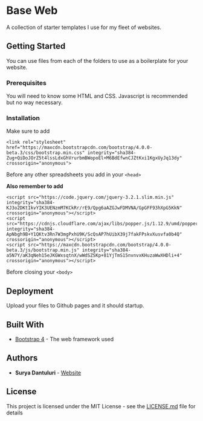  Base Web
===========

A collection of starter templates I use for my fleet of websites.

## Getting Started

You can use files from each of the folders to use as a boilerplate for your website.

### Prerequisites

You will need to know some HTML and CSS. Javascript is recommended but no way necessary. 

### Installation

Make sure to add
```
<link rel="stylesheet" href="https://maxcdn.bootstrapcdn.com/bootstrap/4.0.0-beta.3/css/bootstrap.min.css" integrity="sha384-Zug+QiDoJOrZ5t4lssLdxGhVrurbmBWopoEl+M6BdEfwnCJZtKxi1KgxUyJq13dy" crossorigin="anonymous">
```
Before any other spreadsheets you add in your ```<head>```

**Also remember to add**
 ```
<script src="https://code.jquery.com/jquery-3.2.1.slim.min.js" integrity="sha384-KJ3o2DKtIkvYIK3UENzmM7KCkRr/rE9/Qpg6aAZGJwFDMVNA/GpGFF93hXpG5KkN" crossorigin="anonymous"></script>
<script src="https://cdnjs.cloudflare.com/ajax/libs/popper.js/1.12.9/umd/popper.min.js" integrity="sha384-ApNbgh9B+Y1QKtv3Rn7W3mgPxhU9K/ScQsAP7hUibX39j7fakFPskvXusvfa0b4Q" crossorigin="anonymous"></script>
<script src="https://maxcdn.bootstrapcdn.com/bootstrap/4.0.0-beta.3/js/bootstrap.min.js" integrity="sha384-a5N7Y/aK3qNeh15eJKGWxsqtnX/wWdSZSKp+81YjTmS15nvnvxKHuzaWwXHDli+4" crossorigin="anonymous"></script>
```
Before closing your ```<body>```

## Deployment

Upload your files to Github pages and it should startup.

## Built With

* [Bootstrap 4](https://getbootstrap.com/docs/4.0) - The web framework used

## Authors

* **Surya Dantuluri** - [Website](https://suryad.com)

## License

This project is licensed under the MIT License - see the [LICENSE.md](LICENSE.md) file for details

